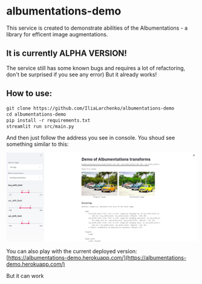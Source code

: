 # albumentations-demo

This service is created to demonstrate abilities of the Albumentations - a library for efficent image augmentations.


## It is currently ALPHA VERSION!
The service still has some known bugs and requires a lot of refactoring, don't be surprised if you see any error)
But it already works!


## How to use:
```
git clone https://github.com/IliaLarchenko/albumentations-demo
cd albumentations-demo
pip install -r requirements.txt
streamlit run src/main.py
```

And then just follow the address you see in console. You shoud see something similar to this:

![screenshot](docs/readme.jpg?raw=true)


You can also play with the current deployed version:
[https://albumentations-demo.herokuapp.com/](https://albumentations-demo.herokuapp.com/)

But it can work 